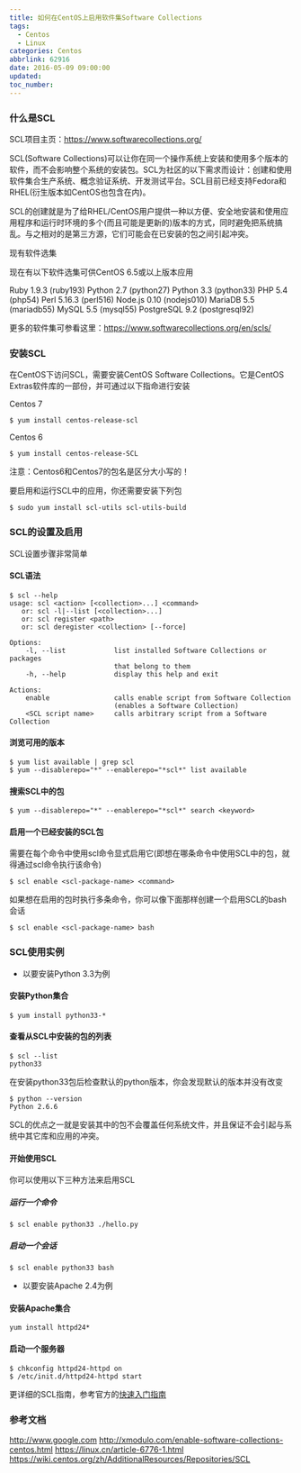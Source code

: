 ```yaml
---
title: 如何在CentOS上启用软件集Software Collections
tags:
  - Centos
  - Linux
categories: Centos
abbrlink: 62916
date: 2016-05-09 09:00:00
updated:
toc_number:
---
```

### 什么是SCL

SCL项目主页：https://www.softwarecollections.org/

SCL(Software Collections)可以让你在同一个操作系统上安装和使用多个版本的软件，而不会影响整个系统的安装包。SCL为社区的以下需求而设计：创建和使用软件集合生产系统、概念验证系统、开发测试平台。SCL目前已经支持Fedora和RHEL(衍生版本如CentOS也包含在内)。

SCL的创建就是为了给RHEL/CentOS用户提供一种以方便、安全地安装和使用应用程序和运行时环境的多个(而且可能是更新的)版本的方式，同时避免把系统搞乱。与之相对的是第三方源，它们可能会在已安装的包之间引起冲突。
<!-- more -->

现有软件选集

现在有以下软件选集可供CentOS 6.5或以上版本应用

Ruby 1.9.3 (ruby193)
Python 2.7 (python27)
Python 3.3 (python33)
PHP 5.4 (php54)
Perl 5.16.3 (perl516)
Node.js 0.10 (nodejs010)
MariaDB 5.5 (mariadb55)
MySQL 5.5 (mysql55)
PostgreSQL 9.2 (postgresql92)

更多的软件集可参看这里：https://www.softwarecollections.org/en/scls/


### 安装SCL

在CentOS下访问SCL，需要安装CentOS Software Collections。它是CentOS Extras软件库的一部份，并可通过以下指命进行安装

Centos 7

```
$ yum install centos-release-scl
```

Centos 6

```
$ yum install centos-release-SCL
```

注意：Centos6和Centos7的包名是区分大小写的！

要启用和运行SCL中的应用，你还需要安装下列包

```
$ sudo yum install scl-utils scl-utils-build
```

### SCL的设置及启用

SCL设置步骤非常简单

#### SCL语法

```
$ scl --help
usage: scl <action> [<collection>...] <command>
   or: scl -l|--list [<collection>...]
   or: scl register <path>
   or: scl deregister <collection> [--force]

Options:
    -l, --list            list installed Software Collections or packages
                          that belong to them
    -h, --help            display this help and exit

Actions:
    enable                calls enable script from Software Collection
                          (enables a Software Collection)
    <SCL script name>     calls arbitrary script from a Software Collection
```


#### 浏览可用的版本

```
$ yum list available | grep scl
$ yum --disablerepo="*" --enablerepo="*scl*" list available
```

#### 搜索SCL中的包

```
$ yum --disablerepo="*" --enablerepo="*scl*" search <keyword>
```

#### 启用一个已经安装的SCL包

需要在每个命令中使用scl命令显式启用它(即想在哪条命令中使用SCL中的包，就得通过scl命令执行该命令)

```
$ scl enable <scl-package-name> <command>
```

如果想在启用的包时执行多条命令，你可以像下面那样创建一个启用SCL的bash会话

```
$ scl enable <scl-package-name> bash
```

### SCL使用实例

- 以要安装Python 3.3为例

#### 安装Python集合

```
$ yum install python33-*
```

#### 查看从SCL中安装的包的列表

```
$ scl --list
python33
```

在安装python33包后检查默认的python版本，你会发现默认的版本并没有改变

```
$ python --version
Python 2.6.6
```

SCL的优点之一就是安装其中的包不会覆盖任何系统文件，并且保证不会引起与系统中其它库和应用的冲突。

#### 开始使用SCL

你可以使用以下三种方法来启用SCL

##### 运行一个命令

```
$ scl enable python33 ./hello.py
```

##### 启动一个会话

```
$ scl enable python33 bash
```

- 以要安装Apache 2.4为例

#### 安装Apache集合

```
yum install httpd24*
```

#### 启动一个服务器

```
$ chkconfig httpd24-httpd on
$ /etc/init.d/httpd24-httpd start
```


更详细的SCL指南，参考官方的[快速入门指南](https://www.softwarecollections.org/en/docs/)


### 参考文档

http://www.google.com
http://xmodulo.com/enable-software-collections-centos.html
https://linux.cn/article-6776-1.html
https://wiki.centos.org/zh/AdditionalResources/Repositories/SCL

